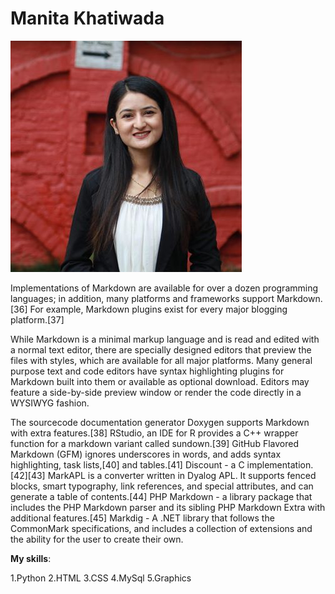 Manita Khatiwada
==============
![Image](https://raw.githubusercontent.com/ManitaKhatiwada/ManitaKhatiwada.github.io/master/photo.jpg)



 Implementations of Markdown are available for over a dozen programming languages; in addition, many platforms and frameworks support Markdown.[36] For example, Markdown plugins exist for every major blogging platform.[37]

While Markdown is a minimal markup language and is read and edited with a normal text editor, there are specially designed editors that preview the files with styles, which are available for all major platforms. Many general purpose text and code editors have syntax highlighting plugins for Markdown built into them or available as optional download. Editors may feature a side-by-side preview window or render the code directly in a WYSIWYG fashion.

The sourcecode documentation generator Doxygen supports Markdown with extra features.[38]
RStudio, an IDE for R provides a C++ wrapper function for a markdown variant called sundown.[39]
GitHub Flavored Markdown (GFM) ignores underscores in words, and adds syntax highlighting, task lists,[40] and tables.[41]
Discount - a C implementation.[42][43]
MarkAPL is a converter written in Dyalog APL. It supports fenced blocks, smart typography, link references, and special attributes, and can generate a table of contents.[44]
PHP Markdown - a library package that includes the PHP Markdown parser and its sibling PHP Markdown Extra with additional features.[45]
Markdig - A .NET library that follows the CommonMark specifications, and includes a collection of extensions and the ability for the user to create their own.


**My skills**:

1.Python
2.HTML
3.CSS
4.MySql
5.Graphics 
